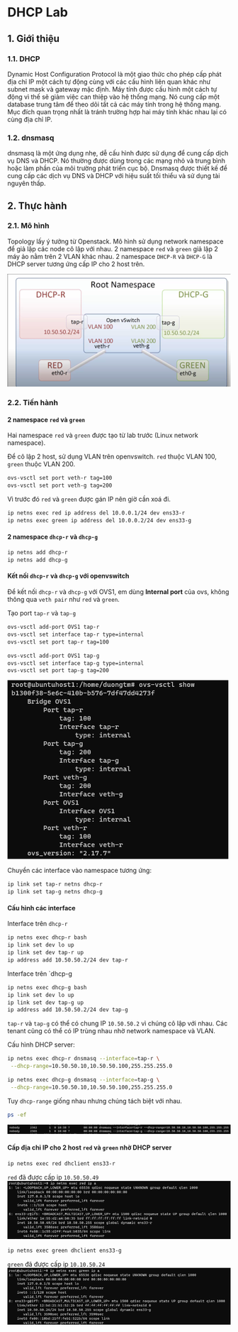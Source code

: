# DHCP Lab

## 1. Giới thiệu

### 1.1. DHCP

Dynamic Host Configuration Protocol là một giao thức cho phép cấp phát địa chỉ IP một cách tự động cùng với các cấu hình liên quan khác như subnet mask và gateway mặc định. Máy tính được cấu hình một cách tự động vì thế sẽ giảm việc can thiệp vào hệ thống mạng. Nó cung cấp một database trung tâm để theo dõi tất cả các máy tính trong hệ thống mạng. Mục đích quan trọng nhất là tránh trường hợp hai máy tính khác nhau lại có cùng địa chỉ IP.

### 1.2. dnsmasq

dnsmasq là một ứng dụng nhẹ, dễ cấu hình được sử dụng để cung cấp dịch vụ DNS và DHCP. Nó thường được dùng trong các mạng nhỏ và trung bình hoặc làm phần của môi trường phát triển cục bộ. Dnsmasq được thiết kế để cung cấp các dịch vụ DNS và DHCP với hiệu suất tối thiểu và sử dụng tài nguyên thấp.

## 2. Thực hành

### 2.1. Mô hình

Topology lấy ý tưởng từ Openstack.
Mô hình sử dụng network namespace để giả lập các node cô lập với nhau. 2 namespace `red` và `green`  giả lập 2 máy ảo nằm trên 2 VLAN khác nhau. 2 namespace `DHCP-R` và `DHCP-G` là DHCP server tương ứng cấp IP cho 2 host trên.

![](images/model.png)

### 2.2. Tiến hành

#### 2 namespace `red` và `green`
Hai namespace `red` và `green` được tạo từ lab trước (Linux network namespace).

Để cô lập 2 host, sử dụng VLAN trên openvswitch. `red` thuộc VLAN 100, `green` thuộc VLAN 200.
```bash
ovs-vsctl set port veth-r tag=100
ovs-vsctl set port veth-g tag=200
```

Vì trước đó `red` và `green` được gán IP nên giờ cần xoá đi.
```bash
ip netns exec red ip address del 10.0.0.1/24 dev ens33-r
ip netns exec green ip address del 10.0.0.2/24 dev ens33-g
```

#### 2 namespace `dhcp-r` và `dhcp-g`

```bash
ip netns add dhcp-r
ip netns add dhcp-g
```

#### Kết nối `dhcp-r` và `dhcp-g` với openvswitch
 
Để kết nối `dhcp-r` và `dhcp-g` với OVS1, em dùng **Internal port** của ovs, không thông qua `veth pair` như `red` và `green`.

Tạo port `tap-r` và `tap-g`
```bash
ovs-vsctl add-port OVS1 tap-r
ovs-vsctl set interface tap-r type=internal
ovs-vsctl set port tap-r tag=100
```

```bash
ovs-vsctl add-port OVS1 tap-g
ovs-vsctl set interface tap-g type=internal
ovs-vsctl set port tap-g tag=200
```

![](images/ovsshow.png)

Chuyển các interface vào namespace tương ứng:
```bash
ip link set tap-r netns dhcp-r
ip link set tap-g netns dhcp-g
```

#### Cấu hình các interface

Interface trên `dhcp-r`
```bash
ip netns exec dhcp-r bash
ip link set dev lo up
ip link set dev tap-r up
ip address add 10.50.50.2/24 dev tap-r
```


Interface trên `dhcp-g
```bash
ip netns exec dhcp-g bash
ip link set dev lo up
ip link set dev tap-g up
ip address add 10.50.50.2/24 dev tap-g
```

 `tap-r` và `tap-g` có thể có chung IP `10.50.50.2` vì chúng cô lập với nhau. Các tenant cũng có thể có IP trùng nhau nhờ network namespace và VLAN.

Cấu hình DHCP server:
```bash
ip netns exec dhcp-r dnsmasq --interface=tap-r \
 --dhcp-range=10.50.50.10,10.50.50.100,255.255.255.0
```

```bash
ip netns exec dhcp-g dnsmasq --interface=tap-g \
 --dhcp-range=10.50.50.10,10.50.50.100,255.255.255.0
```

Tuy `dhcp-range` giống nhau nhưng chúng tách biệt với nhau.
```bash
ps -ef
```
![](images/psef.png)

#### Cấp địa chỉ IP cho 2 host `red` và `green` nhờ DHCP server
```bash
ip netns exec red dhclient ens33-r
```

`red` đã được cấp ip `10.50.50.49`
![](images/redipa.png)

```bash
ip netns exec green dhclient ens33-g
```

`green` đã được cấp ip `10.10.50.24`
![](images/greenipa.png)